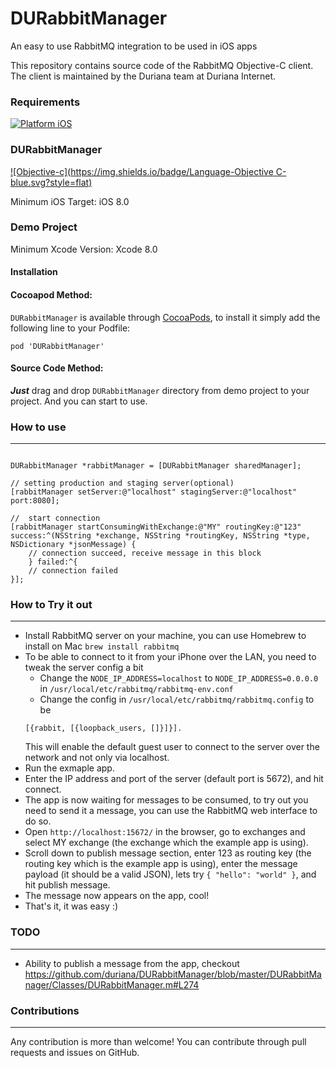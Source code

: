# DURabbitManager
An easy to use RabbitMQ integration to be used in iOS apps

This repository contains source code of the RabbitMQ Objective-C client. The client is maintained by the Duriana team at Duriana Internet.

### Requirements
[![Platform iOS](https://img.shields.io/badge/Platform-iOS-blue.svg?style=fla)]()

### DURabbitManager
[![Objective-c](https://img.shields.io/badge/Language-Objective C-blue.svg?style=flat)](https://developer.apple.com/library/mac/documentation/Cocoa/Conceptual/ProgrammingWithObjectiveC/Introduction/Introduction.html)

Minimum iOS Target: iOS 8.0

### Demo Project

Minimum Xcode Version: Xcode 8.0

#### Installation

#### Cocoapod Method:

`DURabbitManager` is available through [CocoaPods](http://cocoapods.org), to install
it simply add the following line to your Podfile:

`pod 'DURabbitManager'`

#### Source Code Method:

***Just*** drag and drop `DURabbitManager` directory from demo project to your project. And you can start to use.

### How to use
---

```objc

DURabbitManager *rabbitManager = [DURabbitManager sharedManager];

// setting production and staging server(optional)
[rabbitManager setServer:@"localhost" stagingServer:@"localhost" port:8080];

//  start connection
[rabbitManager startConsumingWithExchange:@"MY" routingKey:@"123" success:^(NSString *exchange, NSString *routingKey, NSString *type, NSDictionary *jsonMessage) {
    // connection succeed, receive message in this block
    } failed:^{
    // connection failed
}];
```

### How to Try it out
---

- Install RabbitMQ server on your machine, you can use Homebrew to install on Mac `brew install rabbitmq`
- To be able to connect to it from your iPhone over the LAN, you need to tweak the server config a bit
    - Change the `NODE_IP_ADDRESS=localhost` to `NODE_IP_ADDRESS=0.0.0.0` in `/usr/local/etc/rabbitmq/rabbitmq-env.conf`
    - Change the config in `/usr/local/etc/rabbitmq/rabbitmq.config` to be
    ```
    [{rabbit, [{loopback_users, []}]}].
    ```
    This will enable the default guest user to connect to the server over the network and not only via localhost.
- Run the exmaple app.
- Enter the IP address and port of the server (default port is 5672), and hit connect.
- The app is now waiting for messages to be consumed, to try out you need to send it a message, you can use the RabbitMQ web interface to do so.
- Open `http://localhost:15672/` in the browser, go to exchanges and select MY exchange (the exchange which the example app is using).
- Scroll down to publish message section, enter 123 as routing key (the routing key which is the example app is using), enter the message payload (it should be a valid JSON), lets try `{ "hello": "world" }`, and hit publish message.
- The message now appears on the app, cool!
- That's it, it was easy :)

### TODO
---

- Ability to publish a message from the app, checkout https://github.com/duriana/DURabbitManager/blob/master/DURabbitManager/Classes/DURabbitManager.m#L274

### Contributions
---
Any contribution is more than welcome! You can contribute through pull requests and issues on GitHub.
